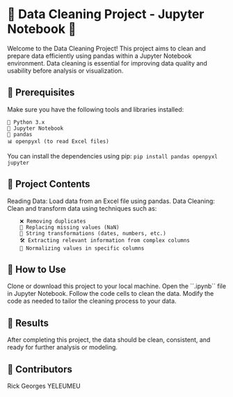 <h1> 🧹 Data Cleaning Project - Jupyter Notebook 📝 </h1>

Welcome to the Data Cleaning Project! This project aims to clean and prepare data efficiently using pandas within a Jupyter Notebook environment. Data cleaning is essential for improving data quality and usability before analysis or visualization.
<h2>🔧 Prerequisites </h2>
  Make sure you have the following tools and libraries installed:
      
    🐍 Python 3.x
    📓 Jupyter Notebook
    🐼 pandas
    📊 openpyxl (to read Excel files)
    

  You can install the dependencies using pip:
    ``pip install pandas openpyxl jupyter``
    
<h2>📂 Project Contents </h2>
    Reading Data: Load data from an Excel file using pandas.
    Data Cleaning: Clean and transform data using techniques such as:
        
        ❌ Removing duplicates
        🧹 Replacing missing values (NaN)
        🔄 String transformations (dates, numbers, etc.)
        🛠 Extracting relevant information from complex columns
        📏 Normalizing values in specific columns

<h2>🚀 How to Use</h2>
    Clone or download this project to your local machine.
    Open the ``.ipynb`` file in Jupyter Notebook.
    Follow the code cells to clean the data.
    Modify the code as needed to tailor the cleaning process to your data.
    
<h2>🌟 Results </h2>
    After completing this project, the data should be clean, consistent, and ready for further analysis or modeling.
    
<h2>🤝 Contributors </h2>
Rick Georges YELEUMEU
    
